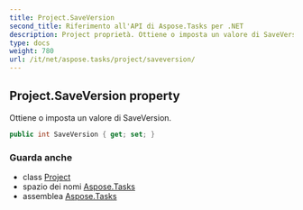 ```yaml
---
title: Project.SaveVersion
second_title: Riferimento all'API di Aspose.Tasks per .NET
description: Project proprietà. Ottiene o imposta un valore di SaveVersion.
type: docs
weight: 780
url: /it/net/aspose.tasks/project/saveversion/
---
```

## Project.SaveVersion property

Ottiene o imposta un valore di SaveVersion.

```csharp
public int SaveVersion { get; set; }
```

### Guarda anche

* class [Project](../)
* spazio dei nomi [Aspose.Tasks](../../project/)
* assemblea [Aspose.Tasks](../../../)


